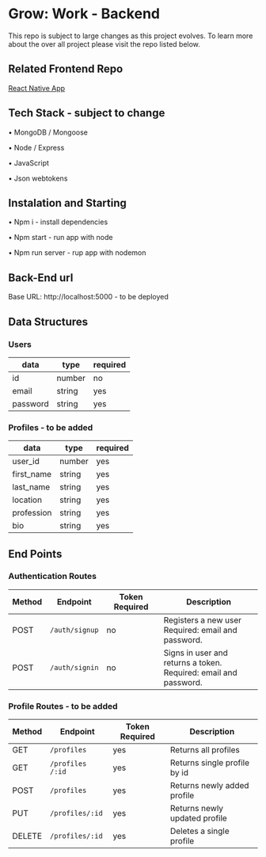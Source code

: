 # Grow: Work - Backend

This repo is subject to large changes as this project evolves. To learn more about the over all project please visit the repo listed below.

## Related Frontend Repo

[React Native App](https://github.com/Dionne-Stratton/grow-work-frontend-react-native)

## Tech Stack - subject to change

• MongoDB / Mongoose

• Node / Express

• JavaScript

• Json webtokens

## Instalation and Starting

• Npm i - install dependencies

• Npm start - run app with node

• Npm run server - rup app with nodemon

## Back-End url

Base URL: http://localhost:5000 - to be deployed

## Data Structures

### Users

| data     | type   | required |
| -------- | ------ | -------- |
| id       | number | no       |
| email    | string | yes      |
| password | string | yes      |

### Profiles - to be added

| data        | type   | required |
| ----------- | ------ | -------- |
| user_id     | number | yes      |
| first_name  | string | yes      |
| last_name   | string | yes      |
| location    | string | yes      |
| profession  | string | yes      |
| bio         | string | yes      |

## End Points

### Authentication Routes

| Method | Endpoint          | Token Required | Description                                                          |
| ------ | ----------------- | -------------- | -------------------------------------------------------------------- |
| POST   | `/auth/signup` | no             | Registers a new user <br> Required: email and password.              |
| POST   | `/auth/signin` | no             | Signs in user and returns a token.<br> Required: email and password. |

### Profile Routes - to be added

| Method | Endpoint         | Token Required | Description                  |
| ------ | ---------------- | -------------- | ---------------------------- |
| GET    | `/profiles`      | yes            | Returns all profiles         |
| GET    | `/profiles /:id` | yes            | Returns single profile by id |
| POST   | `/profiles `     | yes            | Returns newly added profile  |
| PUT    | `/profiles/:id`  | yes            | Returns newly updated profile|
| DELETE | `/profiles/:id`  | yes            | Deletes a single profile     |


